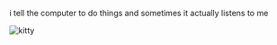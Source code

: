 i tell the computer to do things and sometimes it actually listens to me
<!--START_SECTION:update_image-->
<img src=https://raw.githubusercontent.com/sneakykestrel/sneakykestrel/main/.github/images/sandwich-fiend.gif height="" width="" align=left alt=kitty />
<!--END_SECTION:update_image-->

